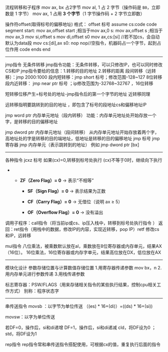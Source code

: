 流程转移和子程序
mov ax, bx 占2字节
mov al, 1 占 2 字节（操作码是 `B0`，立即数是 1 字节）
mov ax, 1 占用 **3 个字节**（1 字节操作码 + 2 字节立即数）

操作符offset(取得标号的偏移地址)
格式：
offset 标号
assume cs:code
code segment
start:  mov ax,offset start ;相当于mov ax,0
	s: mov ax,offset s ;相当于mov ax,3
		mov si,offset s
		mov di,offset s0
		mov ax,cs:[si] //若不加cs，会自动默认为data段
		mov cs:[di],ax
	s0:
		nop
		nop//空指令，机器码占一个字节，起到占位作用
		code ends
		end

---
jmp指令
无条件转移
jmp指令功能：无条件转移，可以只修改IP，也可以同时修改CS和IP
jmp指令要给的信息：1.转移的目的地址
2.转移的距离
段间转移（远转移）：jmp 2000:1000
段内短转移：jmp short 标号；修改范围-128~127 8位转移
段内近转移： jmp near ptr 标号 ；ip修改范围为-32768~32767 ，16位转移

短转移位移产生=标号处的地址-jmp指令后的第一个字节的地址
近转移同理 

远转移指明要跳转到的目的地址 ，即包含了标号的段地址cs和偏移地址IP

jmp word ptr 内存单元地址（段内转移）
功能：内存单元地址处开始存放一个字，是转移的目的偏移地址
 
 jmp dword ptr  内存单元地址（段间转移）
 从内存单元地址开始存放着两个字，高地址处的字是转移的目的端地址，低地址是转移的目的偏移地址
jmp 标号
jmp 寄存器
jmp 内存单元（表示跳转到的地址）
例如 jmp dword ptr [bx]

---
各种指令
jcxz 标号
如果(cx)=0,转移到标号处执行
(cx)不等于0时，继续向下执行

- - **ZF（Zero Flag）= 0** → 表示“不相等”
        
    - **SF（Sign Flag）= 0** → 表示结果为正数
        
    - **CF（Carry Flag）= 0** → 无借位（说明 ax ≥ 5）
        
    - **OF（Overflow Flag）= 0** → 没有溢出

调用子程序：call指令（将当前ip或cs、ip压入栈中，转移到标号处执行指令 ）
返回：ret指令（用栈中的数据，修改IP的内容，实现近转移，pop IP）retf 修改cs和IP，远转移 
  
mul指令
八位乘法，被乘数默认放在al，乘数放在8位寄存器或内存单元，结果AX（16位）。
16位乘法，16位寄存器或内存字单元，结果高位放在DX，低位放在AX

---
模块化设计
参数存储位置与计算数值存储位置
1.用寄存器传递参数 mov bx，n
2.用内存单元进行参数传递
3.用栈传递参数

标志寄存器：PSW/FLAGS（用来存储相关指令的某些执行结果，控制cpu相关工作方式）
别称：程序状态字

---
串传送指令
movsb ：以字节为单位传送 （(es) * 16+(di)）=((ds) * 16+(si))

movsw：以字为单位传送

若DF=0，操作后，si和di递增
DF=1，操作后，si和di递减
cld，将DF设为0 ； std，将DF设为1

rep指令
rep指令常和串传送指令搭配使用，可根据cx的值，重复执行后面的指令